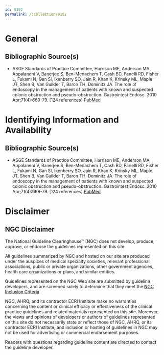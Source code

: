 ```yaml
---
id: 9192
permalink: /:collection/9192
---
```


# General

## Bibliographic Source(s)

- ASGE Standards of Practice Committee, Harrison ME, Anderson MA, Appalaneni V, Banerjee S, Ben-Menachem T, Cash BD, Fanelli RD, Fisher L, Fukami N, Gan SI, Ikenberry SO, Jain R, Khan K, Krinsky ML, Maple JT, Shen B, Van Guilder T, Baron TH, Dominitz JA. The role of endoscopy in the management of patients with known and suspected colonic obstruction and pseudo-obstruction. Gastrointest Endosc. 2010 Apr;71(4):669-79. [124 references] [ PubMed ](http://www.ncbi.nlm.nih.gov/entrez/query.fcgi?cmd=Retrieve&db=pubmed&dopt=Abstract&list_uids=20363408)

# Identifying Information and Availability

## Bibliographic Source(s)

- ASGE Standards of Practice Committee, Harrison ME, Anderson MA, Appalaneni V, Banerjee S, Ben-Menachem T, Cash BD, Fanelli RD, Fisher L, Fukami N, Gan SI, Ikenberry SO, Jain R, Khan K, Krinsky ML, Maple JT, Shen B, Van Guilder T, Baron TH, Dominitz JA. The role of endoscopy in the management of patients with known and suspected colonic obstruction and pseudo-obstruction. Gastrointest Endosc. 2010 Apr;71(4):669-79. [124 references] [ PubMed ](http://www.ncbi.nlm.nih.gov/entrez/query.fcgi?cmd=Retrieve&db=pubmed&dopt=Abstract&list_uids=20363408)

# Disclaimer

## NGC Disclaimer

The National Guideline Clearinghouse™ (NGC) does not develop, produce, approve, or endorse the guidelines represented on this site.

All guidelines summarized by NGC and hosted on our site are produced under the auspices of medical specialty societies, relevant professional associations, public or private organizations, other government agencies, health care organizations or plans, and similar entities.

Guidelines represented on the NGC Web site are submitted by guideline developers, and are screened solely to determine that they meet the [NGC Inclusion Criteria](/help-and-about/summaries/inclusion-criteria).

NGC, AHRQ, and its contractor ECRI Institute make no warranties concerning the content or clinical efficacy or effectiveness of the clinical practice guidelines and related materials represented on this site. Moreover, the views and opinions of developers or authors of guidelines represented on this site do not necessarily state or reflect those of NGC, AHRQ, or its contractor ECRI Institute, and inclusion or hosting of guidelines in NGC may not be used for advertising or commercial endorsement purposes.

Readers with questions regarding guideline content are directed to contact the guideline developer.

